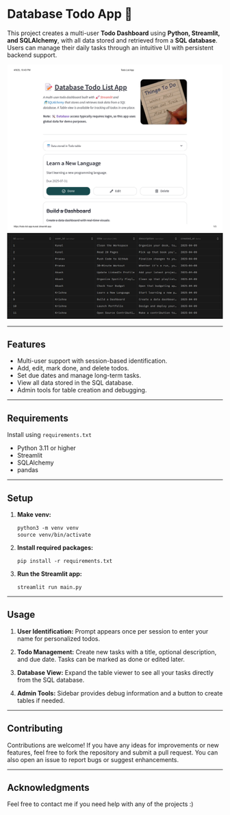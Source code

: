 # Database Todo App 📝

This project creates a multi-user **Todo Dashboard** using **Python, Streamlit, and SQLAlchemy**, with all data stored and retrieved from a **SQL database**. Users can manage their daily tasks through an intuitive UI with persistent backend support.

<img src="https://github.com/KochyanLV/zvello/blob/master/Main%20Page.jpg?raw=true" width="800">
<img src="https://github.com/KochyanLV/zvello/blob/master/Database.png?raw=true" width="800">

---

## Features

- Multi-user support with session-based identification.
- Add, edit, mark done, and delete todos.
- Set due dates and manage long-term tasks.
- View all data stored in the SQL database.
- Admin tools for table creation and debugging.

---

## Requirements

Install using  ```requirements.txt```
- Python 3.11 or higher
- Streamlit
- SQLAlchemy
- pandas

---

## Setup

1. **Make venv:**

    ```commandline
    python3 -m venv venv
    source venv/bin/activate
    ```

2. **Install required packages:**

    ```commandline
    pip install -r requirements.txt
    ```

3. **Run the Streamlit app:**

   ```commandline
   streamlit run main.py
   ```

---

## Usage

1. **User Identification:**
Prompt appears once per session to enter your name for personalized todos.

2. **Todo Management:**
Create new tasks with a title, optional description, and due date. Tasks can be marked as done or edited later.

3. **Database View:**
Expand the table viewer to see all your tasks directly from the SQL database.

4. **Admin Tools:**
Sidebar provides debug information and a button to create tables if needed.

---

## Contributing

Contributions are welcome! If you have any ideas for improvements or new features, feel free to fork the repository and submit a pull request. You can also open an issue to report bugs or suggest enhancements.

---

## Acknowledgments

Feel free to contact me if you need help with any of the projects :)
